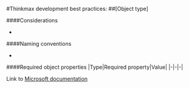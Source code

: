 #Thinkmax development best practices:
##[Object type]

####Considerations
<ul>
    <li></li>
</ul>

####Naming conventions
<ul>
    <li></li>
</ul>

####Required object properties
|Type|Required property|Value|
|-|-|-|


Link to <a href="">Microsoft documentation</a>